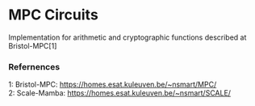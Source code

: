 # MPC Circuits
Implementation for arithmetic and cryptographic functions described at Bristol-MPC[1]

### Refernences
 1: Bristol-MPC: https://homes.esat.kuleuven.be/~nsmart/MPC/   
 2: Scale-Mamba: https://homes.esat.kuleuven.be/~nsmart/SCALE/
 

